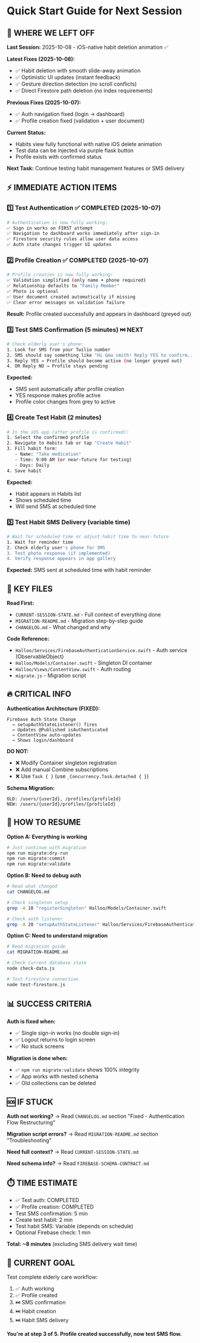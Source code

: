 # Quick Start Guide for Next Session

## 🎯 WHERE WE LEFT OFF

**Last Session:** 2025-10-08 - iOS-native habit deletion animation ✅

**Latest Fixes (2025-10-08):**
- ✅ Habit deletion with smooth slide-away animation
- ✅ Optimistic UI updates (instant feedback)
- ✅ Gesture direction detection (no scroll conflicts)
- ✅ Direct Firestore path deletion (no index requirements)

**Previous Fixes (2025-10-07):**
- ✅ Auth navigation fixed (login → dashboard)
- ✅ Profile creation fixed (validation + user document)

**Current Status:**
- Habits view fully functional with native iOS delete animation
- Test data can be injected via purple flask button
- Profile exists with confirmed status

**Next Task:** Continue testing habit management features or SMS delivery

## ⚡ IMMEDIATE ACTION ITEMS

### 1️⃣ Test Authentication ✅ COMPLETED (2025-10-07)
```bash
# Authentication is now fully working:
✅ Sign in works on FIRST attempt
✅ Navigation to dashboard works immediately after sign-in
✅ Firestore security rules allow user data access
✅ Auth state changes trigger UI updates
```

### 2️⃣ Profile Creation ✅ COMPLETED (2025-10-07)
```bash
# Profile creation is now fully working:
✅ Validation simplified (only name + phone required)
✅ Relationship defaults to "Family Member"
✅ Photo is optional
✅ User document created automatically if missing
✅ Clear error messages on validation failure
```

**Result:** Profile created successfully and appears in dashboard (greyed out)

### 3️⃣ Test SMS Confirmation (5 minutes) ⏭️ NEXT
```bash
# Check elderly user's phone:
1. Look for SMS from your Twilio number
2. SMS should say something like "Hi Gma smith! Reply YES to confirm..."
3. Reply YES → Profile should become active (no longer greyed out)
4. OR Reply NO → Profile stays pending
```

**Expected:**
- SMS sent automatically after profile creation
- YES response makes profile active
- Profile color changes from grey to active

### 4️⃣ Create Test Habit (2 minutes)
```bash
# In the iOS app (after profile is confirmed):
1. Select the confirmed profile
2. Navigate to Habits tab or tap "Create Habit"
3. Fill habit form:
   - Name: "Take medication"
   - Time: 9:00 AM (or near-future for testing)
   - Days: Daily
4. Save habit
```

**Expected:**
- Habit appears in Habits list
- Shows scheduled time
- Will send SMS at scheduled time

### 5️⃣ Test Habit SMS Delivery (variable time)
```bash
# Wait for scheduled time or adjust habit time to near-future
1. Wait for reminder time
2. Check elderly user's phone for SMS
3. Test photo response (if implemented)
4. Verify response appears in app gallery
```

**Expected:** SMS sent at scheduled time with habit reminder

## 📁 KEY FILES

**Read First:**
- `CURRENT-SESSION-STATE.md` - Full context of everything done
- `MIGRATION-README.md` - Migration step-by-step guide
- `CHANGELOG.md` - What changed and why

**Code Reference:**
- `Halloo/Services/FirebaseAuthenticationService.swift` - Auth service (ObservableObject)
- `Halloo/Models/Container.swift` - Singleton DI container
- `Halloo/Views/ContentView.swift` - Auth routing
- `migrate.js` - Migration script

## 🔥 CRITICAL INFO

**Authentication Architecture (FIXED):**
```
Firebase Auth State Change
  → setupAuthStateListener() fires
  → Updates @Published isAuthenticated
  → ContentView auto-updates
  → Shows login/dashboard
```

**DO NOT:**
- ❌ Modify Container singleton registration
- ❌ Add manual Combine subscriptions
- ❌ Use `Task { }` (use `_Concurrency.Task.detached { }`)

**Schema Migration:**
```
OLD: /users/{userId}, /profiles/{profileId}
NEW: /users/{userId}/profiles/{profileId}
```

## 🚀 HOW TO RESUME

**Option A: Everything is working**
```bash
# Just continue with migration
npm run migrate:dry-run
npm run migrate:commit
npm run migrate:validate
```

**Option B: Need to debug auth**
```bash
# Read what changed
cat CHANGELOG.md

# Check singleton setup
grep -A 10 "registerSingleton" Halloo/Models/Container.swift

# Check auth listener
grep -A 20 "setupAuthStateListener" Halloo/Services/FirebaseAuthenticationService.swift
```

**Option C: Need to understand migration**
```bash
# Read migration guide
cat MIGRATION-README.md

# Check current database state
node check-data.js

# Test Firestore connection
node test-firestore.js
```

## 📊 SUCCESS CRITERIA

**Auth is fixed when:**
- ✅ Single sign-in works (no double sign-in)
- ✅ Logout returns to login screen
- ✅ No stuck screens

**Migration is done when:**
- ✅ `npm run migrate:validate` shows 100% integrity
- ✅ App works with nested schema
- ✅ Old collections can be deleted

## 🆘 IF STUCK

**Auth not working?**
→ Read `CHANGELOG.md` section "Fixed - Authentication Flow Restructuring"

**Migration script errors?**
→ Read `MIGRATION-README.md` section "Troubleshooting"

**Need full context?**
→ Read `CURRENT-SESSION-STATE.md`

**Need schema info?**
→ Read `FIREBASE-SCHEMA-CONTRACT.md`

## ⏱️ TIME ESTIMATE

- ✅ Test auth: COMPLETED
- ✅ Profile creation: COMPLETED
- Test SMS confirmation: 5 min
- Create test habit: 2 min
- Test habit SMS: Variable (depends on schedule)
- Optional Firebase check: 1 min

**Total: ~8 minutes** (excluding SMS delivery wait time)

## 🎯 CURRENT GOAL

Test complete elderly care workflow:
1. ✅ Auth working
2. ✅ Profile created
3. ⏭️ SMS confirmation
4. ⏭️ Habit creation
5. ⏭️ Habit SMS delivery

**You're at step 3 of 5. Profile created successfully, now test SMS flow.**
